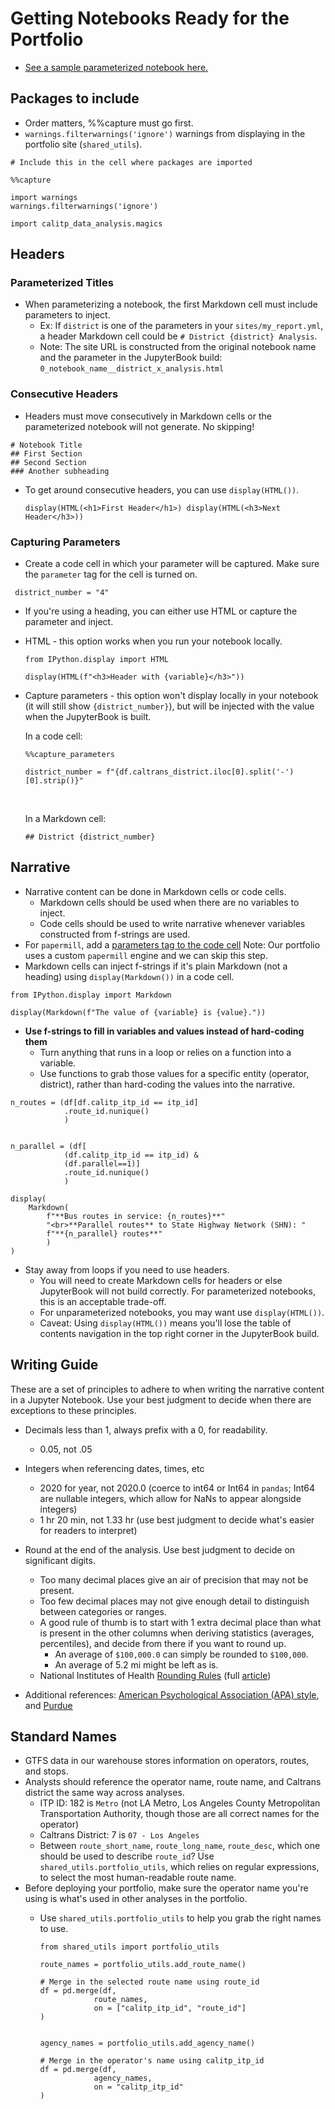 # Getting Notebooks Ready for the Portfolio

- [See a sample parameterized notebook here.](https://github.com/cal-itp/data-analyses/blob/main/starter_kit/parameterized_notebook.ipynb)

## Packages to include

- Order matters, %%capture must go first.
- `warnings.filterwarnings('ignore')` warnings from displaying in the portfolio site (`shared_utils`).

```
# Include this in the cell where packages are imported

%%capture

import warnings
warnings.filterwarnings('ignore')

import calitp_data_analysis.magics
```

## Headers

### Parameterized Titles

- When parameterizing a notebook, the first Markdown cell must include parameters to inject.
  - Ex: If `district` is one of the parameters in your `sites/my_report.yml`, a header Markdown cell could be `# District {district} Analysis`.
  - Note: The site URL is constructed from the original notebook name and the parameter in the JupyterBook build: `0_notebook_name__district_x_analysis.html`

### Consecutive Headers

- Headers must move consecutively in Markdown cells or the parameterized notebook will not generate. No skipping!

```
# Notebook Title
## First Section
## Second Section
### Another subheading
```

- To get around consecutive headers, you can use `display(HTML())`.

  ```
  display(HTML(<h1>First Header</h1>) display(HTML(<h3>Next Header</h3>))
  ```

### Capturing Parameters

- Create a code cell in which your parameter will be captured. Make sure the `parameter` tag for the cell is turned on.

```
 district_number = "4"
```

- If you're using a heading, you can either use HTML or capture the parameter and inject.

- HTML - this option works when you run your notebook locally.

  ```
  from IPython.display import HTML

  display(HTML(f"<h3>Header with {variable}</h3>"))
  ```

- Capture parameters - this option won't display locally in your notebook (it will still show `{district_number}`), but will be injected with the value when the JupyterBook is built.

  In a code cell:

  ```
  %%capture_parameters

  district_number = f"{df.caltrans_district.iloc[0].split('-')[0].strip()}"
  ```

  <br>

  In a Markdown cell:

  ```
  ## District {district_number}
  ```

## Narrative

- Narrative content can be done in Markdown cells or code cells.
  - Markdown cells should be used when there are no variables to inject.
  - Code cells should be used to write narrative whenever variables constructed from f-strings are used.
- For `papermill`, add a [parameters tag to the code cell](https://papermill.readthedocs.io/en/latest/usage-parameterize.html)
  Note: Our portfolio uses a custom `papermill` engine and we can skip this step.
- Markdown cells can inject f-strings if it's plain Markdown (not a heading) using `display(Markdown())` in a code cell.

```
from IPython.display import Markdown

display(Markdown(f"The value of {variable} is {value}."))
```

- **Use f-strings to fill in variables and values instead of hard-coding them**
  - Turn anything that runs in a loop or relies on a function into a variable.
  - Use functions to grab those values for a specific entity (operator, district), rather than hard-coding the values into the narrative.

```
n_routes = (df[df.calitp_itp_id == itp_id]
            .route_id.nunique()
            )


n_parallel = (df[
            (df.calitp_itp_id == itp_id) &
            (df.parallel==1)]
            .route_id.nunique()
            )

display(
    Markdown(
        f"**Bus routes in service: {n_routes}**"
        "<br>**Parallel routes** to State Highway Network (SHN): "
        f"**{n_parallel} routes**"
        )
)
```

- Stay away from loops if you need to use headers.
  - You will need to create Markdown cells for headers or else JupyterBook will not build correctly. For parameterized notebooks, this is an acceptable trade-off.
  - For unparameterized notebooks, you may want use `display(HTML())`.
  - Caveat: Using `display(HTML())` means you'll lose the table of contents navigation in the top right corner in the JupyterBook build.

## Writing Guide

These are a set of principles to adhere to when writing the narrative content in a Jupyter Notebook. Use your best judgment to decide when there are exceptions to these principles.

- Decimals less than 1, always prefix with a 0, for readability.

  - 0.05, not .05

- Integers when referencing dates, times, etc

  - 2020 for year, not 2020.0 (coerce to int64 or Int64 in `pandas`; Int64 are nullable integers, which allow for NaNs to appear alongside integers)
  - 1 hr 20 min, not 1.33 hr (use best judgment to decide what's easier for readers to interpret)

- Round at the end of the analysis. Use best judgment to decide on significant digits.

  - Too many decimal places give an air of precision that may not be present.
  - Too few decimal places may not give enough detail to distinguish between categories or ranges.
  - A good rule of thumb is to start with 1 extra decimal place than what is present in the other columns when deriving statistics (averages, percentiles), and decide from there if you want to round up.
    - An average of `$100,000.0` can simply be rounded to `$100,000`.
    - An average of 5.2 mi might be left as is.
  - National Institutes of Health [Rounding Rules](https://www.ncbi.nlm.nih.gov/pmc/articles/PMC4483789/table/ARCHDISCHILD2014) (full [article](https://www.ncbi.nlm.nih.gov/pmc/articles/PMC4483789/#:~:text=Ideally%20data%20should%20be%20rounded,might%20call%20it%20Goldilocks%20rounding.&text=The%20European%20Association%20of%20Science,2%E2%80%933%20effective%20digits%E2%80%9D.))

- Additional references: [American Psychological Association (APA) style](https://apastyle.apa.org/instructional-aids/numbers-statistics-guide.pdf), and [Purdue](https://owl.purdue.edu/owl/research_and_citation/apa_style/apa_formatting_and_style_guide/apa_numbers_statistics.html)

## Standard Names

- GTFS data in our warehouse stores information on operators, routes, and stops.
- Analysts should reference the operator name, route name, and Caltrans district the same way across analyses.
  - ITP ID: 182 is `Metro` (not LA Metro, Los Angeles County Metropolitan Transportation Authority, though those are all correct names for the operator)
  - Caltrans District: 7 is `07 - Los Angeles`
  - Between `route_short_name`, `route_long_name`, `route_desc`, which one should be used to describe `route_id`? Use `shared_utils.portfolio_utils`, which relies on regular expressions, to select the most human-readable route name.
- Before deploying your portfolio, make sure the operator name you're using is what's used in other analyses in the portfolio.
  - Use `shared_utils.portfolio_utils` to help you grab the right names to use.

    ```
    from shared_utils import portfolio_utils

    route_names = portfolio_utils.add_route_name()

    # Merge in the selected route name using route_id
    df = pd.merge(df,
                route_names,
                on = ["calitp_itp_id", "route_id"]
    )


    agency_names = portfolio_utils.add_agency_name()

    # Merge in the operator's name using calitp_itp_id
    df = pd.merge(df,
                agency_names,
                on = "calitp_itp_id"
    )
    ```
